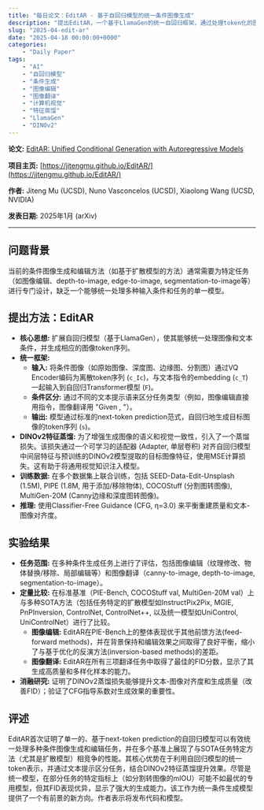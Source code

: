 ```yaml
---
title: "每日论文：EditAR - 基于自回归模型的统一条件图像生成"
description: "提出EditAR，一个基于LlamaGen的统一自回归框架，通过处理token化的图像和文本输入，结合DINOv2特征蒸馏，能够处理图像编辑、depth-to-image、edge-to-image、segmentation-to-image等多种条件生成任务。"
slug: "2025-04-edit-ar"
date: "2025-04-18 00:00:00+0000"
categories:
    - "Daily Paper"
tags:
    - "AI"
    - "自回归模型"
    - "条件生成"
    - "图像编辑"
    - "图像翻译"
    - "计算机视觉"
    - "特征蒸馏"
    - "LlamaGen"
    - "DINOv2"
---
```

**论文:** [EditAR: Unified Conditional Generation with Autoregressive Models](https://arxiv.org/abs/2501.04699)

**项目主页:** [https://jitengmu.github.io/EditAR/](https://jitengmu.github.io/EditAR/)

**作者:** Jiteng Mu (UCSD), Nuno Vasconcelos (UCSD), Xiaolong Wang (UCSD, NVIDIA)

**发表日期:** 2025年1月 (arXiv)

---

## 问题背景

当前的条件图像生成和编辑方法（如基于扩散模型的方法）通常需要为特定任务（如图像编辑、depth-to-image, edge-to-image, segmentation-to-image等）进行专门设计，缺乏一个能够统一处理多种输入条件和任务的单一模型。

## 提出方法：EditAR

* **核心思想:** 扩展自回归模型（基于LlamaGen），使其能够统一处理图像和文本条件，并生成相应的图像token序列。
* **统一框架:**
    * **输入:** 将条件图像（如原始图像、深度图、边缘图、分割图）通过VQ Encoder编码为离散token序列 (`c_Ic`)，与文本指令的embedding (`c_T`) 一起输入到自回归Transformer模型 (`F`)。
    * **条件区分:** 通过不同的文本提示语来区分任务类型（例如，图像编辑直接用指令，图像翻译用 "Given <MODE>, <INSTRUCTION>"）。
    * **输出:** 模型通过标准的next-token prediction范式，自回归地生成目标图像的token序列 (`s`)。
* **DINOv2特征蒸馏:** 为了增强生成图像的语义和视觉一致性，引入了一个蒸馏损失。该损失通过一个可学习的适配器 (Adapter, 单层卷积) 对齐自回归模型中间层特征与预训练的DINOv2模型提取的目标图像特征，使用MSE计算损失。这有助于将通用视觉知识注入模型。
* **训练数据:** 在多个数据集上联合训练，包括 SEED-Data-Edit-Unsplash (1.5M), PIPE (1.8M, 用于添加/移除物体), COCOStuff (分割图转图像), MultiGen-20M (Canny边缘和深度图转图像)。
* **推理:** 使用Classifier-Free Guidance (CFG, η=3.0) 来平衡重建质量和文本-图像对齐度。

## 实验结果

* **任务范围:** 在多种条件生成任务上进行了评估，包括图像编辑（纹理修改、物体替换/移除、局部编辑等）和图像翻译（canny-to-image, depth-to-image, segmentation-to-image）。
* **定量比较:** 在标准基准（PIE-Bench, COCOStuff val, MultiGen-20M val）上与多种SOTA方法（包括任务特定的扩散模型如InstructPix2Pix, MGIE, PnPInversion, ControlNet, ControlNet++, 以及统一模型如UniControl, UniControlNet）进行了比较。
    * **图像编辑:** EditAR在PIE-Bench上的整体表现优于其他前馈方法(feed-forward methods)，并在背景保持和编辑效果之间取得了良好平衡，缩小了与基于优化的反演方法(inversion-based methods)的差距。
    * **图像翻译:** EditAR在所有三项翻译任务中取得了最佳的FID分数，显示了其生成高质量和多样化样本的能力。
* **消融研究:** 证明了DINOv2蒸馏损失能够提升文本-图像对齐度和生成质量（改善FID）；验证了CFG指导系数对生成效果的重要性。

## 评述

EditAR首次证明了单一的、基于next-token prediction的自回归模型可以有效统一处理多种条件图像生成和编辑任务，并在多个基准上展现了与SOTA任务特定方法（尤其是扩散模型）相竞争的性能。其核心优势在于利用自回归模型的统一token表示，并通过文本提示区分任务，结合DINOv2特征蒸馏提升效果。尽管是统一模型，在部分任务的特定指标上（如分割转图像的mIOU）可能不如最优的专用模型，但其FID表现优异，显示了强大的生成能力。该工作为统一条件生成模型提供了一个有前景的新方向。作者表示将发布代码和模型。 